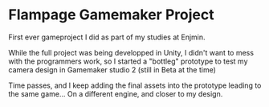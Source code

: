 # Flampage Gamemaker Project
First ever gameproject I did as part of my studies at Enjmin.

While the full project was being developped in Unity, I didn't want to mess with the programmers work, so I started a "bottleg" prototype to test my camera design in Gamemaker studio 2 (still in Beta at the time)

Time passes, and I keep adding the final assets into the prototype leading to the same game... On a different engine, and closer to my design.
